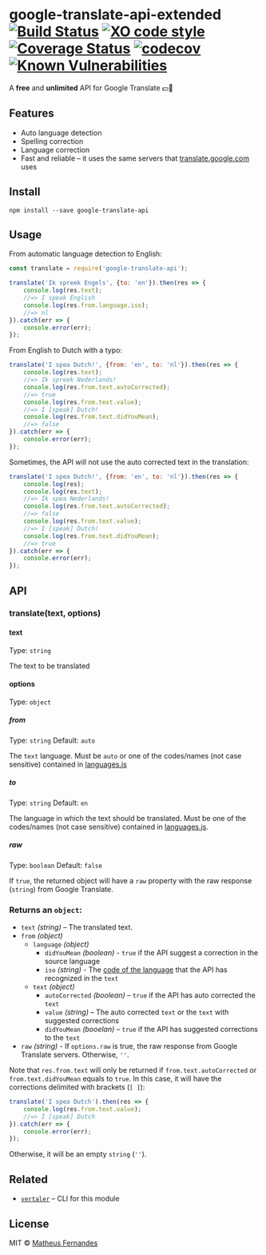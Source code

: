 # google-translate-api-extended [![Build Status](https://travis-ci.org/matheuss/google-translate-api.svg?branch=master)](https://travis-ci.org/matheuss/google-translate-api) [![XO code style](https://img.shields.io/badge/code_style-XO-5ed9c7.svg)](https://github.com/sindresorhus/xo) [![Coverage Status](https://coveralls.io/repos/github/matheuss/google-translate-api/badge.svg?branch=master)](https://coveralls.io/github/matheuss/google-translate-api?branch=master) [![codecov](https://codecov.io/gh/matheuss/google-translate-api/branch/master/graph/badge.svg)](https://codecov.io/gh/matheuss/google-translate-api) [![Known Vulnerabilities](https://snyk.io/test/npm/google-translate-api/badge.svg)](https://snyk.io/test/npm/google-translate-api)

A **free** and **unlimited** API for Google Translate :dollar::no_entry_sign:

## Features 

- Auto language detection
- Spelling correction
- Language correction 
- Fast and reliable – it uses the same servers that [translate.google.com](https://translate.google.com) uses

## Install 

```
npm install --save google-translate-api
```

## Usage

From automatic language detection to English:

``` js
const translate = require('google-translate-api');

translate('Ik spreek Engels', {to: 'en'}).then(res => {
    console.log(res.text);
    //=> I speak English
    console.log(res.from.language.iso);
    //=> nl
}).catch(err => {
    console.error(err);
});
```

From English to Dutch with a typo:

``` js
translate('I spea Dutch!', {from: 'en', to: 'nl'}).then(res => {
    console.log(res.text);
    //=> Ik spreek Nederlands!
    console.log(res.from.text.autoCorrected);
    //=> true
    console.log(res.from.text.value);
    //=> I [speak] Dutch!
    console.log(res.from.text.didYouMean);
    //=> false
}).catch(err => {
    console.error(err);
});
```

Sometimes, the API will not use the auto corrected text in the translation:

``` js
translate('I spea Dutch!', {from: 'en', to: 'nl'}).then(res => {
    console.log(res);
    console.log(res.text);
    //=> Ik spea Nederlands!
    console.log(res.from.text.autoCorrected);
    //=> false
    console.log(res.from.text.value);
    //=> I [speak] Dutch!
    console.log(res.from.text.didYouMean);
    //=> true
}).catch(err => {
    console.error(err);
});
```

## API

### translate(text, options)

#### text

Type: `string`

The text to be translated

#### options

Type: `object`

##### from

Type: `string` Default: `auto`

The `text` language. Must be `auto` or one of the codes/names (not case sensitive) contained in [languages.js](https://github.com/matheuss/google-translate-api/blob/master/languages.js)

##### to

Type: `string` Default: `en`

The language in which the text should be translated. Must be one of the codes/names (not case sensitive) contained in [languages.js](https://github.com/matheuss/google-translate-api/blob/master/languages.js).

##### raw

Type: `boolean` Default: `false`

If `true`, the returned object will have a `raw` property with the raw response (`string`) from Google Translate.

### Returns an `object`:

- `text` *(string)* – The translated text.
- `from` *(object)*
  - `language` *(object)*
    - `didYouMean` *(boolean)* - `true` if the API suggest a correction in the source language
    - `iso` *(string)* - The [code of the language](https://github.com/matheuss/google-translate-api/blob/master/languages.js) that the API has recognized in the `text`
  - `text` *(object)*
    - `autoCorrected` *(boolean)* – `true` if the API has auto corrected the `text`
    - `value` *(string)* – The auto corrected `text` or the `text` with suggested corrections
    - `didYouMean` *(booelan)* – `true` if the API has suggested corrections to the `text`
- `raw` *(string)* - If `options.raw` is true, the raw response from Google Translate servers. Otherwise, `''`.

Note that `res.from.text` will only be returned if `from.text.autoCorrected` or `from.text.didYouMean` equals to `true`. In this case, it will have the corrections delimited with brackets (`[ ]`):

``` js
translate('I spea Dutch').then(res => {
    console.log(res.from.text.value);
    //=> I [speak] Dutch
}).catch(err => {
    console.error(err);
});
```
Otherwise, it will be an empty `string` (`''`).

## Related

- [`vertaler`](https://github.com/matheuss/vertaler) – CLI for this module

## License

MIT © [Matheus Fernandes](http://matheus.top)

